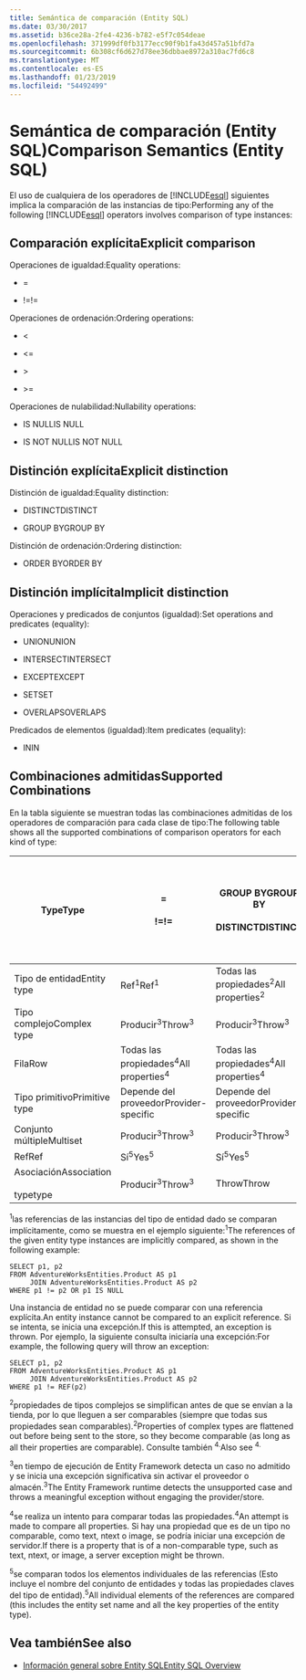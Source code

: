 ```yaml
---
title: Semántica de comparación (Entity SQL)
ms.date: 03/30/2017
ms.assetid: b36ce28a-2fe4-4236-b782-e5f7c054deae
ms.openlocfilehash: 371999df0fb3177ecc90f9b1fa43d457a51bfd7a
ms.sourcegitcommit: 6b308cf6d627d78ee36dbbae8972a310ac7fd6c8
ms.translationtype: MT
ms.contentlocale: es-ES
ms.lasthandoff: 01/23/2019
ms.locfileid: "54492499"
---
```

# <a name="comparison-semantics-entity-sql"></a><span data-ttu-id="03f9d-102">Semántica de comparación (Entity SQL)</span><span class="sxs-lookup"><span data-stu-id="03f9d-102">Comparison Semantics (Entity SQL)</span></span>
<span data-ttu-id="03f9d-103">El uso de cualquiera de los operadores de [!INCLUDE[esql](../../../../../../includes/esql-md.md)] siguientes implica la comparación de las instancias de tipo:</span><span class="sxs-lookup"><span data-stu-id="03f9d-103">Performing any of the following [!INCLUDE[esql](../../../../../../includes/esql-md.md)] operators involves comparison of type instances:</span></span>  
  
## <a name="explicit-comparison"></a><span data-ttu-id="03f9d-104">Comparación explícita</span><span class="sxs-lookup"><span data-stu-id="03f9d-104">Explicit comparison</span></span>  
 <span data-ttu-id="03f9d-105">Operaciones de igualdad:</span><span class="sxs-lookup"><span data-stu-id="03f9d-105">Equality operations:</span></span>  
  
-   =  
  
-   <span data-ttu-id="03f9d-106">!=</span><span class="sxs-lookup"><span data-stu-id="03f9d-106">!=</span></span>  
  
 <span data-ttu-id="03f9d-107">Operaciones de ordenación:</span><span class="sxs-lookup"><span data-stu-id="03f9d-107">Ordering operations:</span></span>  
  
-   <  
  
-   \<=  
  
-   \>  
  
-   \>=  
  
 <span data-ttu-id="03f9d-108">Operaciones de nulabilidad:</span><span class="sxs-lookup"><span data-stu-id="03f9d-108">Nullability operations:</span></span>  
  
-   <span data-ttu-id="03f9d-109">IS NULL</span><span class="sxs-lookup"><span data-stu-id="03f9d-109">IS NULL</span></span>  
  
-   <span data-ttu-id="03f9d-110">IS NOT NULL</span><span class="sxs-lookup"><span data-stu-id="03f9d-110">IS NOT NULL</span></span>  
  
## <a name="explicit-distinction"></a><span data-ttu-id="03f9d-111">Distinción explícita</span><span class="sxs-lookup"><span data-stu-id="03f9d-111">Explicit distinction</span></span>  
 <span data-ttu-id="03f9d-112">Distinción de igualdad:</span><span class="sxs-lookup"><span data-stu-id="03f9d-112">Equality distinction:</span></span>  
  
-   <span data-ttu-id="03f9d-113">DISTINCT</span><span class="sxs-lookup"><span data-stu-id="03f9d-113">DISTINCT</span></span>  
  
-   <span data-ttu-id="03f9d-114">GROUP BY</span><span class="sxs-lookup"><span data-stu-id="03f9d-114">GROUP BY</span></span>  
  
 <span data-ttu-id="03f9d-115">Distinción de ordenación:</span><span class="sxs-lookup"><span data-stu-id="03f9d-115">Ordering distinction:</span></span>  
  
-   <span data-ttu-id="03f9d-116">ORDER BY</span><span class="sxs-lookup"><span data-stu-id="03f9d-116">ORDER BY</span></span>  
  
## <a name="implicit-distinction"></a><span data-ttu-id="03f9d-117">Distinción implícita</span><span class="sxs-lookup"><span data-stu-id="03f9d-117">Implicit distinction</span></span>  
 <span data-ttu-id="03f9d-118">Operaciones y predicados de conjuntos (igualdad):</span><span class="sxs-lookup"><span data-stu-id="03f9d-118">Set operations and predicates (equality):</span></span>  
  
-   <span data-ttu-id="03f9d-119">UNION</span><span class="sxs-lookup"><span data-stu-id="03f9d-119">UNION</span></span>  
  
-   <span data-ttu-id="03f9d-120">INTERSECT</span><span class="sxs-lookup"><span data-stu-id="03f9d-120">INTERSECT</span></span>  
  
-   <span data-ttu-id="03f9d-121">EXCEPT</span><span class="sxs-lookup"><span data-stu-id="03f9d-121">EXCEPT</span></span>  
  
-   <span data-ttu-id="03f9d-122">SET</span><span class="sxs-lookup"><span data-stu-id="03f9d-122">SET</span></span>  
  
-   <span data-ttu-id="03f9d-123">OVERLAPS</span><span class="sxs-lookup"><span data-stu-id="03f9d-123">OVERLAPS</span></span>  
  
 <span data-ttu-id="03f9d-124">Predicados de elementos (igualdad):</span><span class="sxs-lookup"><span data-stu-id="03f9d-124">Item predicates (equality):</span></span>  
  
-   <span data-ttu-id="03f9d-125">IN</span><span class="sxs-lookup"><span data-stu-id="03f9d-125">IN</span></span>  
  
## <a name="supported-combinations"></a><span data-ttu-id="03f9d-126">Combinaciones admitidas</span><span class="sxs-lookup"><span data-stu-id="03f9d-126">Supported Combinations</span></span>  
 <span data-ttu-id="03f9d-127">En la tabla siguiente se muestran todas las combinaciones admitidas de los operadores de comparación para cada clase de tipo:</span><span class="sxs-lookup"><span data-stu-id="03f9d-127">The following table shows all the supported combinations of comparison operators for each kind of type:</span></span>  
  
|<span data-ttu-id="03f9d-128">**Type**</span><span class="sxs-lookup"><span data-stu-id="03f9d-128">**Type**</span></span>|**=**<br /><br /> <span data-ttu-id="03f9d-129">**\!=**</span><span class="sxs-lookup"><span data-stu-id="03f9d-129">**!=**</span></span>|<span data-ttu-id="03f9d-130">**GROUP BY**</span><span class="sxs-lookup"><span data-stu-id="03f9d-130">**GROUP BY**</span></span><br /><br /> <span data-ttu-id="03f9d-131">**DISTINCT**</span><span class="sxs-lookup"><span data-stu-id="03f9d-131">**DISTINCT**</span></span>|<span data-ttu-id="03f9d-132">**UNION**</span><span class="sxs-lookup"><span data-stu-id="03f9d-132">**UNION**</span></span><br /><br /> <span data-ttu-id="03f9d-133">**INTERSECT**</span><span class="sxs-lookup"><span data-stu-id="03f9d-133">**INTERSECT**</span></span><br /><br /> <span data-ttu-id="03f9d-134">**EXCEPT**</span><span class="sxs-lookup"><span data-stu-id="03f9d-134">**EXCEPT**</span></span><br /><br /> <span data-ttu-id="03f9d-135">**SET**</span><span class="sxs-lookup"><span data-stu-id="03f9d-135">**SET**</span></span><br /><br /> <span data-ttu-id="03f9d-136">**OVERLAPS**</span><span class="sxs-lookup"><span data-stu-id="03f9d-136">**OVERLAPS**</span></span>|<span data-ttu-id="03f9d-137">**IN**</span><span class="sxs-lookup"><span data-stu-id="03f9d-137">**IN**</span></span>|<span data-ttu-id="03f9d-138">**<   <=**</span><span class="sxs-lookup"><span data-stu-id="03f9d-138">**<   <=**</span></span><br /><br /> <span data-ttu-id="03f9d-139">**>   >=**</span><span class="sxs-lookup"><span data-stu-id="03f9d-139">**>   >=**</span></span>|<span data-ttu-id="03f9d-140">**ORDER BY**</span><span class="sxs-lookup"><span data-stu-id="03f9d-140">**ORDER BY**</span></span>|<span data-ttu-id="03f9d-141">**ES NULL**</span><span class="sxs-lookup"><span data-stu-id="03f9d-141">**IS NULL**</span></span><br /><br /> <span data-ttu-id="03f9d-142">**NO ES NULL**</span><span class="sxs-lookup"><span data-stu-id="03f9d-142">**IS NOT NULL**</span></span>|  
|-|-|-|-|-|-|-|-|  
|<span data-ttu-id="03f9d-143">Tipo de entidad</span><span class="sxs-lookup"><span data-stu-id="03f9d-143">Entity type</span></span>|<span data-ttu-id="03f9d-144">Ref<sup>1</sup></span><span class="sxs-lookup"><span data-stu-id="03f9d-144">Ref<sup>1</sup></span></span>|<span data-ttu-id="03f9d-145">Todas las propiedades<sup>2</sup></span><span class="sxs-lookup"><span data-stu-id="03f9d-145">All properties<sup>2</sup></span></span>|<span data-ttu-id="03f9d-146">Todas las propiedades<sup>2</sup></span><span class="sxs-lookup"><span data-stu-id="03f9d-146">All properties<sup>2</sup></span></span>|<span data-ttu-id="03f9d-147">Todas las propiedades<sup>2</sup></span><span class="sxs-lookup"><span data-stu-id="03f9d-147">All properties<sup>2</sup></span></span>|<span data-ttu-id="03f9d-148">Producir<sup>3</sup></span><span class="sxs-lookup"><span data-stu-id="03f9d-148">Throw<sup>3</sup></span></span>|<span data-ttu-id="03f9d-149">Producir<sup>3</sup></span><span class="sxs-lookup"><span data-stu-id="03f9d-149">Throw<sup>3</sup></span></span>|<span data-ttu-id="03f9d-150">Ref<sup>1</sup></span><span class="sxs-lookup"><span data-stu-id="03f9d-150">Ref<sup>1</sup></span></span>|  
|<span data-ttu-id="03f9d-151">Tipo complejo</span><span class="sxs-lookup"><span data-stu-id="03f9d-151">Complex type</span></span>|<span data-ttu-id="03f9d-152">Producir<sup>3</sup></span><span class="sxs-lookup"><span data-stu-id="03f9d-152">Throw<sup>3</sup></span></span>|<span data-ttu-id="03f9d-153">Producir<sup>3</sup></span><span class="sxs-lookup"><span data-stu-id="03f9d-153">Throw<sup>3</sup></span></span>|<span data-ttu-id="03f9d-154">Producir<sup>3</sup></span><span class="sxs-lookup"><span data-stu-id="03f9d-154">Throw<sup>3</sup></span></span>|<span data-ttu-id="03f9d-155">Producir<sup>3</sup></span><span class="sxs-lookup"><span data-stu-id="03f9d-155">Throw<sup>3</sup></span></span>|<span data-ttu-id="03f9d-156">Producir<sup>3</sup></span><span class="sxs-lookup"><span data-stu-id="03f9d-156">Throw<sup>3</sup></span></span>|<span data-ttu-id="03f9d-157">Producir<sup>3</sup></span><span class="sxs-lookup"><span data-stu-id="03f9d-157">Throw<sup>3</sup></span></span>|<span data-ttu-id="03f9d-158">Producir<sup>3</sup></span><span class="sxs-lookup"><span data-stu-id="03f9d-158">Throw<sup>3</sup></span></span>|  
|<span data-ttu-id="03f9d-159">Fila</span><span class="sxs-lookup"><span data-stu-id="03f9d-159">Row</span></span>|<span data-ttu-id="03f9d-160">Todas las propiedades<sup>4</sup></span><span class="sxs-lookup"><span data-stu-id="03f9d-160">All properties<sup>4</sup></span></span>|<span data-ttu-id="03f9d-161">Todas las propiedades<sup>4</sup></span><span class="sxs-lookup"><span data-stu-id="03f9d-161">All properties<sup>4</sup></span></span>|<span data-ttu-id="03f9d-162">Todas las propiedades<sup>4</sup></span><span class="sxs-lookup"><span data-stu-id="03f9d-162">All properties<sup>4</sup></span></span>|<span data-ttu-id="03f9d-163">Producir<sup>3</sup></span><span class="sxs-lookup"><span data-stu-id="03f9d-163">Throw<sup>3</sup></span></span>|<span data-ttu-id="03f9d-164">Producir<sup>3</sup></span><span class="sxs-lookup"><span data-stu-id="03f9d-164">Throw<sup>3</sup></span></span>|<span data-ttu-id="03f9d-165">Todas las propiedades<sup>4</sup></span><span class="sxs-lookup"><span data-stu-id="03f9d-165">All properties<sup>4</sup></span></span>|<span data-ttu-id="03f9d-166">Producir<sup>3</sup></span><span class="sxs-lookup"><span data-stu-id="03f9d-166">Throw<sup>3</sup></span></span>|  
|<span data-ttu-id="03f9d-167">Tipo primitivo</span><span class="sxs-lookup"><span data-stu-id="03f9d-167">Primitive type</span></span>|<span data-ttu-id="03f9d-168">Depende del proveedor</span><span class="sxs-lookup"><span data-stu-id="03f9d-168">Provider-specific</span></span>|<span data-ttu-id="03f9d-169">Depende del proveedor</span><span class="sxs-lookup"><span data-stu-id="03f9d-169">Provider-specific</span></span>|<span data-ttu-id="03f9d-170">Depende del proveedor</span><span class="sxs-lookup"><span data-stu-id="03f9d-170">Provider-specific</span></span>|<span data-ttu-id="03f9d-171">Depende del proveedor</span><span class="sxs-lookup"><span data-stu-id="03f9d-171">Provider-specific</span></span>|<span data-ttu-id="03f9d-172">Depende del proveedor</span><span class="sxs-lookup"><span data-stu-id="03f9d-172">Provider-specific</span></span>|<span data-ttu-id="03f9d-173">Depende del proveedor</span><span class="sxs-lookup"><span data-stu-id="03f9d-173">Provider-specific</span></span>|<span data-ttu-id="03f9d-174">Depende del proveedor</span><span class="sxs-lookup"><span data-stu-id="03f9d-174">Provider-specific</span></span>|  
|<span data-ttu-id="03f9d-175">Conjunto múltiple</span><span class="sxs-lookup"><span data-stu-id="03f9d-175">Multiset</span></span>|<span data-ttu-id="03f9d-176">Producir<sup>3</sup></span><span class="sxs-lookup"><span data-stu-id="03f9d-176">Throw<sup>3</sup></span></span>|<span data-ttu-id="03f9d-177">Producir<sup>3</sup></span><span class="sxs-lookup"><span data-stu-id="03f9d-177">Throw<sup>3</sup></span></span>|<span data-ttu-id="03f9d-178">Producir<sup>3</sup></span><span class="sxs-lookup"><span data-stu-id="03f9d-178">Throw<sup>3</sup></span></span>|<span data-ttu-id="03f9d-179">Producir<sup>3</sup></span><span class="sxs-lookup"><span data-stu-id="03f9d-179">Throw<sup>3</sup></span></span>|<span data-ttu-id="03f9d-180">Producir<sup>3</sup></span><span class="sxs-lookup"><span data-stu-id="03f9d-180">Throw<sup>3</sup></span></span>|<span data-ttu-id="03f9d-181">Producir<sup>3</sup></span><span class="sxs-lookup"><span data-stu-id="03f9d-181">Throw<sup>3</sup></span></span>|<span data-ttu-id="03f9d-182">Producir<sup>3</sup></span><span class="sxs-lookup"><span data-stu-id="03f9d-182">Throw<sup>3</sup></span></span>|  
|<span data-ttu-id="03f9d-183">Ref</span><span class="sxs-lookup"><span data-stu-id="03f9d-183">Ref</span></span>|<span data-ttu-id="03f9d-184">Sí<sup>5</sup></span><span class="sxs-lookup"><span data-stu-id="03f9d-184">Yes<sup>5</sup></span></span>|<span data-ttu-id="03f9d-185">Sí<sup>5</sup></span><span class="sxs-lookup"><span data-stu-id="03f9d-185">Yes<sup>5</sup></span></span>|<span data-ttu-id="03f9d-186">Sí<sup>5</sup></span><span class="sxs-lookup"><span data-stu-id="03f9d-186">Yes<sup>5</sup></span></span>|<span data-ttu-id="03f9d-187">Sí<sup>5</sup></span><span class="sxs-lookup"><span data-stu-id="03f9d-187">Yes<sup>5</sup></span></span>|<span data-ttu-id="03f9d-188">Throw</span><span class="sxs-lookup"><span data-stu-id="03f9d-188">Throw</span></span>|<span data-ttu-id="03f9d-189">Throw</span><span class="sxs-lookup"><span data-stu-id="03f9d-189">Throw</span></span>|<span data-ttu-id="03f9d-190">Sí<sup>5</sup></span><span class="sxs-lookup"><span data-stu-id="03f9d-190">Yes<sup>5</sup></span></span>|  
|<span data-ttu-id="03f9d-191">Asociación</span><span class="sxs-lookup"><span data-stu-id="03f9d-191">Association</span></span><br /><br /> <span data-ttu-id="03f9d-192">type</span><span class="sxs-lookup"><span data-stu-id="03f9d-192">type</span></span>|<span data-ttu-id="03f9d-193">Producir<sup>3</sup></span><span class="sxs-lookup"><span data-stu-id="03f9d-193">Throw<sup>3</sup></span></span>|<span data-ttu-id="03f9d-194">Throw</span><span class="sxs-lookup"><span data-stu-id="03f9d-194">Throw</span></span>|<span data-ttu-id="03f9d-195">Throw</span><span class="sxs-lookup"><span data-stu-id="03f9d-195">Throw</span></span>|<span data-ttu-id="03f9d-196">Throw</span><span class="sxs-lookup"><span data-stu-id="03f9d-196">Throw</span></span>|<span data-ttu-id="03f9d-197">Producir<sup>3</sup></span><span class="sxs-lookup"><span data-stu-id="03f9d-197">Throw<sup>3</sup></span></span>|<span data-ttu-id="03f9d-198">Producir<sup>3</sup></span><span class="sxs-lookup"><span data-stu-id="03f9d-198">Throw<sup>3</sup></span></span>|<span data-ttu-id="03f9d-199">Producir<sup>3</sup></span><span class="sxs-lookup"><span data-stu-id="03f9d-199">Throw<sup>3</sup></span></span>|  
  
 <span data-ttu-id="03f9d-200"><sup>1</sup>las referencias de las instancias del tipo de entidad dado se comparan implícitamente, como se muestra en el ejemplo siguiente:</span><span class="sxs-lookup"><span data-stu-id="03f9d-200"><sup>1</sup>The references of the given entity type instances are implicitly compared, as shown in the following example:</span></span>  
  
```  
SELECT p1, p2   
FROM AdventureWorksEntities.Product AS p1   
     JOIN AdventureWorksEntities.Product AS p2   
WHERE p1 != p2 OR p1 IS NULL  
```  
  
 <span data-ttu-id="03f9d-201">Una instancia de entidad no se puede comparar con una referencia explícita.</span><span class="sxs-lookup"><span data-stu-id="03f9d-201">An entity instance cannot be compared to an explicit reference.</span></span> <span data-ttu-id="03f9d-202">Si se intenta, se inicia una excepción.</span><span class="sxs-lookup"><span data-stu-id="03f9d-202">If this is attempted, an exception is thrown.</span></span> <span data-ttu-id="03f9d-203">Por ejemplo, la siguiente consulta iniciaría una excepción:</span><span class="sxs-lookup"><span data-stu-id="03f9d-203">For example, the following query will throw an exception:</span></span>  
  
```  
SELECT p1, p2   
FROM AdventureWorksEntities.Product AS p1   
     JOIN AdventureWorksEntities.Product AS p2   
WHERE p1 != REF(p2)  
```  
  
 <span data-ttu-id="03f9d-204"><sup>2</sup>propiedades de tipos complejos se simplifican antes de que se envían a la tienda, por lo que lleguen a ser comparables (siempre que todas sus propiedades sean comparables).</span><span class="sxs-lookup"><span data-stu-id="03f9d-204"><sup>2</sup>Properties of complex types are flattened out before being sent to the store, so they become comparable (as long as all their properties are comparable).</span></span> <span data-ttu-id="03f9d-205">Consulte también <sup>4.</sup></span><span class="sxs-lookup"><span data-stu-id="03f9d-205">Also see <sup>4.</sup></span></span>  
  
 <span data-ttu-id="03f9d-206"><sup>3</sup>en tiempo de ejecución de Entity Framework detecta un caso no admitido y se inicia una excepción significativa sin activar el proveedor o almacén.</span><span class="sxs-lookup"><span data-stu-id="03f9d-206"><sup>3</sup>The Entity Framework runtime detects the unsupported case and throws a meaningful exception without engaging the provider/store.</span></span>  
  
 <span data-ttu-id="03f9d-207"><sup>4</sup>se realiza un intento para comparar todas las propiedades.</span><span class="sxs-lookup"><span data-stu-id="03f9d-207"><sup>4</sup>An attempt is made to compare all properties.</span></span> <span data-ttu-id="03f9d-208">Si hay una propiedad que es de un tipo no comparable, como text, ntext o image, se podría iniciar una excepción de servidor.</span><span class="sxs-lookup"><span data-stu-id="03f9d-208">If there is a property that is of a non-comparable type, such as text, ntext, or image, a server exception might be thrown.</span></span>  
  
 <span data-ttu-id="03f9d-209"><sup>5</sup>se comparan todos los elementos individuales de las referencias (Esto incluye el nombre del conjunto de entidades y todas las propiedades claves del tipo de entidad).</span><span class="sxs-lookup"><span data-stu-id="03f9d-209"><sup>5</sup>All individual elements of the references are compared (this includes the entity set name and all the key properties of the entity type).</span></span>  
  
## <a name="see-also"></a><span data-ttu-id="03f9d-210">Vea también</span><span class="sxs-lookup"><span data-stu-id="03f9d-210">See also</span></span>
- [<span data-ttu-id="03f9d-211">Información general sobre Entity SQL</span><span class="sxs-lookup"><span data-stu-id="03f9d-211">Entity SQL Overview</span></span>](../../../../../../docs/framework/data/adonet/ef/language-reference/entity-sql-overview.md)
